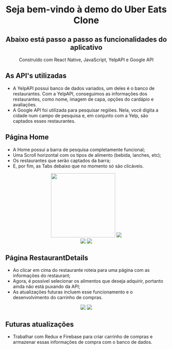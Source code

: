 <h1 align="center">Seja bem-vindo à demo do Uber Eats Clone</h1>
<h2 align="center">Abaixo está passo a passo as funcionalidades do aplicativo</h2>
<p align="center">Construído com React Native, JavaScript, YelpAPI e Google API</p>

## As API's utilizadas
- A YelpAPI possui banco de dados variados, um deles é o banco de restaurantes. Com a YelpAPI, conseguimos as informações dos restaurantes, como nome, imagem de capa, opções do cardápio e avaliações. 
- A Google API foi utilizada para pesquisar regiões. Nela, você digita a cidade num campo de pesquisa e, em conjunto com a Yelp, são captados esses restaurantes.

## Página Home
- A Home possui a barra de pesquisa completamente funcional;
- Uma Scroll horizontal com os tipos de alimento (bebida, lanches, etc);
- Os restaurantes que serão captados da barra;
- E, por fim, as Tabs debaixo que no momento só são clicáveis.

<div display="flex" align="center">
    <img src="/design/EHome.png" width="200"/>
    <img src="/design/EPesquisa.png"/>
</div>

<div display="flex" align="center">
    <img src="/design/ELosAngeles.png"/>
    <img src="/design/EHollywood.png"/>
</div>

## Página RestaurantDetails
- Ao clicar em cima do restaurante roteia para uma página com as informações do restaurant;
- Agora, é possível selecionar os alimentos que deseja adquirir, portanto ainda não está puxando da API;
- As atualizações futuras incluem esse funcionamento e o desenvolvimento do carrinho de compras.

<div display="flex" align="center">
    <img src="/design/EHollyAbout.png"/>
    <img src="/design/EAboutSelected.png"/>
</div>

## Futuras atualizações
- Trabalhar com Redux e Firebase para criar carrinho de compras e armazenar essas informações de compra com o banco de dados.
